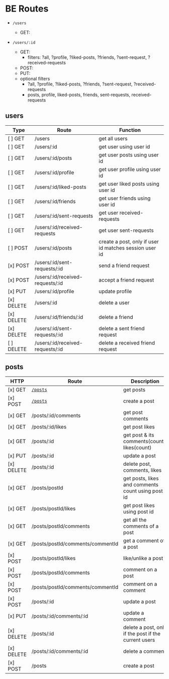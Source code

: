 # BE Routes

- `/users`

  - GET:

- `/users/:id`
  - GET:
    - filters: ?all, ?profile, ?liked-posts, ?friends, ?sent-request, ?received-requests
  - POST:
  - PUT:
  - optional filters
    - ?all, ?profile, ?liked-posts, ?friends, ?sent-request, ?received-requests
    - posts, profile, liked-posts, friends, sent-requests, received-requests

## users

| Type       | Route                            | Function                                               |
| ---------- | -------------------------------- | ------------------------------------------------------ |
| [ ] GET    | /users                           | get all users                                          |
| [ ] GET    | /users/:id                       | get user using user id                                 |
| [ ] GET    | /users/:id/posts                 | get user posts using user id                           |
| [ ] GET    | /users/:id/profile               | get user profile using user id                         |
| [ ] GET    | /users/:id/liked-posts           | get user liked posts using user id                     |
| [ ] GET    | /users/:id/friends               | get user friends using user id                         |
| [ ] GET    | /users/:id/sent-requests         | get user received-requests                             |
| [ ] GET    | /users/:id/received-requests     | get user sent-requests                                 |
| [ ] POST   | /users/:id/posts                 | create a post, only if user id matches session user id |
| [x] POST   | /users/:id/sent-requests/:id     | send a friend request                                  |
| [x] POST   | /users/:id/received-requests/:id | accept a friend request                                |
| [x] PUT    | /users/:id/profile               | update profile                                         |
| [x] DELETE | /users/:id                       | delete a user                                          |
| [x] DELETE | /users/:id/friends/:id           | delete a friend                                        |
| [x] DELETE | /users/:id/sent-requests/:id     | delete a sent friend request                           |
| [ ] DELETE | /users/:id/received-requests/:id | delete a received friend request                       |

## posts

| HTTP       | Route                            | Description                                          |
| ---------- | -------------------------------- | ---------------------------------------------------- |
| [x] GET    | [`/posts`](#get-posts)           | get posts                                            |
| [x] POST   | [`/posts`](#post-postsid)        | create a post                                        |
| [x] GET    | /posts/:id/comments              | get post comments                                    |
| [x] GET    | /posts/:id/likes                 | get post likes                                       |
| [x] GET    | /posts/:id                       | get post & its comments(count), likes(count)         |
| [x] PUT    | /posts/:id                       | update a post                                        |
| [x] DELETE | /posts/:id                       | delete post, comments, likes                         |
| [x] GET    | /posts/postId                    | get posts, likes and comments count using post id    |
| [x] GET    | /posts/postId/likes              | get post likes using post id                         |
| [x] GET    | /posts/postId/comments           | get all the comments of a post                       |
| [x] GET    | /posts/postId/comments/commentId | get a comment of a post                              |
| [x] POST   | /posts/postId/likes              | like/unlike a post                                   |
| [x] POST   | /posts/postId/comments           | comment on a post                                    |
| [x] POST   | /posts/postId/comments/commentId | comment on a comment                                 |
| [x] POST   | /posts/:id                       | update a post                                        |
| [x] PUT    | /posts/:id/comments/:id          | update a comment                                     |
| [x] DELETE | /posts/:id                       | delete a post, only if the post if the current users |
| [x] DELETE | /posts/:id/comments/:id          | delete a comment                                     |
| [x] POST   | /posts                           | create a post                                        |
